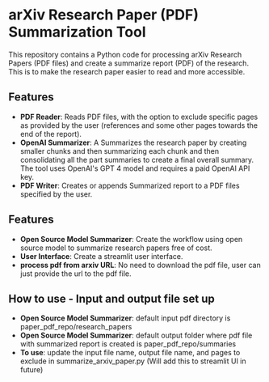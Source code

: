 # arXiv Research Paper (PDF) Summarization Tool

This repository contains a Python code for processing arXiv Research Papers (PDF files) and create a summarize report (PDF) of the research.
This is to make the research paper easier to read and more accessible.  

## Features

- **PDF Reader**: Reads PDF files, with the option to exclude specific pages as provided by the user (references and some other pages towards the end of the report).
- **OpenAI Summarizer**: A Summarizes the research paper by creating smaller chunks and then summarizing each chunk and then consolidating all the part summaries to create a final overall summary. The tool uses OpenAI's GPT 4 model and requires a paid OpenAI API key.
- **PDF Writer**: Creates or appends Summarized report to a PDF files specified by the user.


## Features
- **Open Source Model Summarizer**: Create the workflow using open source model to summarize research papers free of cost.
- **User Interface**: Create a streamlit user interface.
- **process pdf from arxiv URL**: No need to download the pdf file, user can just provide the url to the pdf file.

## How to use - Input and output file set up
- **Open Source Model Summarizer**: default input pdf directory is paper_pdf_repo/research_papers 
- **Open Source Model Summarizer**: default output folder where pdf file with summarized report is created is paper_pdf_repo/summaries
- **To use**: update the input file name, output file name, and pages to exclude in summarize_arxiv_paper.py (Will add this to streamlit UI in future)

